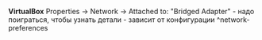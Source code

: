 **VirtualBox** Properties -> Network -> Attached to: "Bridged Adapter" - надо поиграться, чтобы узнать детали - зависит от конфигурации ^network-preferences